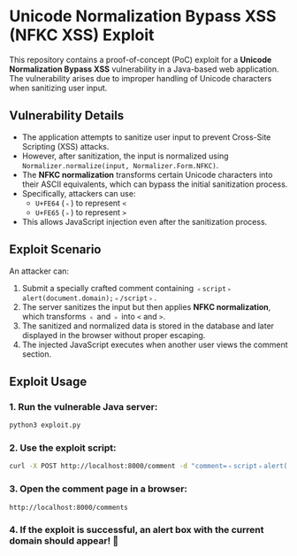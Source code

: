 # Unicode Normalization Bypass XSS (NFKC XSS) Exploit

This repository contains a proof-of-concept (PoC) exploit for a **Unicode Normalization Bypass XSS** vulnerability in a Java-based web application.
The vulnerability arises due to improper handling of Unicode characters when sanitizing user input.

## Vulnerability Details
- The application attempts to sanitize user input to prevent Cross-Site Scripting (XSS) attacks.
- However, after sanitization, the input is normalized using `Normalizer.normalize(input, Normalizer.Form.NFKC)`.
- The **NFKC normalization** transforms certain Unicode characters into their ASCII equivalents, which can bypass the initial sanitization process.
- Specifically, attackers can use:
  - `U+FE64` (`﹤`) to represent `<`
  - `U+FE65` (`﹥`) to represent `>`
- This allows JavaScript injection even after the sanitization process.

## Exploit Scenario
An attacker can:
1. Submit a specially crafted comment containing `﹤script﹥alert(document.domain);﹤/script﹥`.
2. The server sanitizes the input but then applies **NFKC normalization**, which transforms `﹤` and `﹥` into `<` and `>`.
3. The sanitized and normalized data is stored in the database and later displayed in the browser without proper escaping.
4. The injected JavaScript executes when another user views the comment section.

## Exploit Usage

### 1. Run the vulnerable Java server:
```bash
python3 exploit.py
```

### 2. Use the exploit script:
```bash
curl -X POST http://localhost:8000/comment -d "comment=﹤script﹥alert('XSS');﹤/script﹥"
```

### 3. Open the comment page in a browser:
```bash
http://localhost:8000/comments
```

### 4. If the exploit is successful, an alert box with the current domain should appear! 🚀




